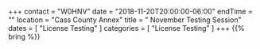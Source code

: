 +++
contact = "W0HNV"
date = "2018-11-20T20:00:00-06:00"
endTime = ""
location = "Cass County Annex"
title = " November Testing Session"
dates = [ "License Testing" ]
categories = [ "License Testing" ]
+++
{{% bring %}}

